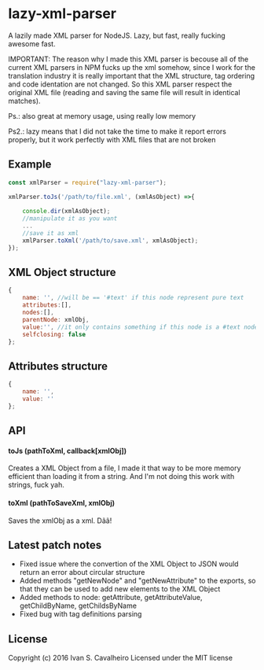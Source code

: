 # lazy-xml-parser
A lazily made XML parser for NodeJS.
Lazy, but fast, really fucking awesome fast.


IMPORTANT: The reason why I made this XML parser is becouse all of the current XML parsers in NPM fucks up the xml somehow, since I work for the translation industry it is really important that the XML structure, tag ordering and code identation are not changed. So this XML parser respect the original XML file (reading and saving the same file will result in identical matches).


Ps.: also great at memory usage, using really low memory

Ps2.: lazy means that I did not take the time to make it report errors properly, but it work perfectly with XML files that are not broken

## Example
```javascript
const xmlParser = require("lazy-xml-parser");

xmlParser.toJs('/path/to/file.xml', (xmlAsObject) =>{
    
    console.dir(xmlAsObject);
    //manipulate it as you want
    ...
    //save it as xml
    xmlParser.toXml('/path/to/save.xml', xmlAsObject);
});
```

## XML Object structure
```javascript
{
    name: '', //will be == '#text' if this node represent pure text
    attributes:[], 
    nodes:[], 
    parentNode: xmlObj, 
    value:'', //it only contains something if this node is a #text node
    selfclosing: false
};
```

## Attributes structure
```javascript
{
    name: '', 
    value: ''
};
```

## API

#### toJs (pathToXml, callback[xmlObj])
Creates a XML Object from a file, I made it that way to be more memory efficient than loading it from a string.
And I'm not doing this work with strings, fuck yah.

#### toXml (pathToSaveXml, xmlObj)
Saves the xmlObj as a xml. Dãã!

## Latest patch notes
- Fixed issue where the convertion of the XML Object to JSON would return an error about circular structure
- Added methods "getNewNode" and "getNewAttribute" to the exports, so that they can be used to add new elements to the XML Object
- Added methods to node: getAttribute, getAttributeValue, getChildByName, getChildsByName
- Fixed bug with tag definitions parsing

## License
Copyright (c) 2016 Ivan S. Cavalheiro
Licensed under the MIT license